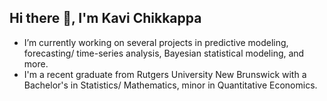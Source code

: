 ## Hi there 👋, I'm Kavi Chikkappa
- I’m currently working on several projects in predictive modeling, forecasting/ time-series analysis, Bayesian statistical modeling, and more.
- I'm a recent graduate from Rutgers University New Brunswick with a Bachelor's in Statistics/ Mathematics, minor in Quantitative Economics.

<!--
**kvchikkappa/kvchikkappa** is a ✨ _special_ ✨ repository because its `README.md` (this file) appears on your GitHub profile.

Here are some ideas to get you started:

- 🔭 I’m currently working on ...
- 🌱 I’m currently learning ...
- 👯 I’m looking to collaborate on ...
- 🤔 I’m looking for help with ...
- 💬 Ask me about ...
- 📫 How to reach me: ...
- 😄 Pronouns: ...
- ⚡ Fun fact: ...
-->
